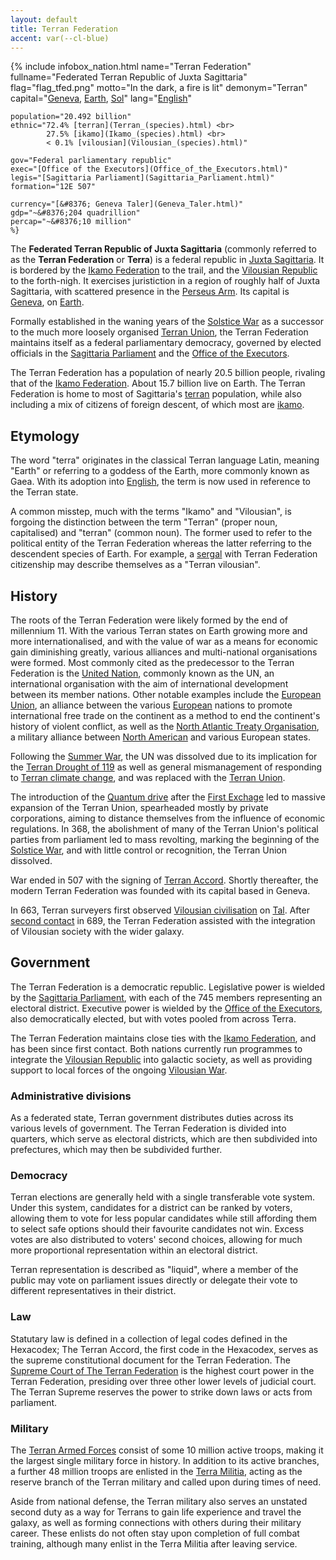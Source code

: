 ```yaml
---
layout: default
title: Terran Federation
accent: var(--cl-blue)
---
```


{% include infobox_nation.html 
    name="Terran Federation"
    fullname="Federated Terran Republic of Juxta Sagittaria"
    flag="flag_tfed.png"
    motto="In the dark, a fire is lit"
    demonym="Terran"
    capital="[Geneva](Geneva.html), [Earth](Earth.html), [Sol](Sol.html)"
    lang="[English](English.html)"

    population="20.492 billion"
    ethnic="72.4% [terran](Terran_(species).html) <br>
            27.5% [ikamo](Ikamo_(species).html) <br>
            < 0.1% [vilousian](Vilousian_(species).html)"

    gov="Federal parliamentary republic"
    exec="[Office of the Executors](Office_of_the_Executors.html)"
    legis="[Sagittaria Parliament](Sagittaria_Parliament.html)"
    formation="12E 507"
    
    currency="[&#8376; Geneva Taler](Geneva_Taler.html)"
    gdp="~&#8376;204 quadrillion"
    percap="~&#8376;10 million"
    %}

The **Federated Terran Republic of Juxta Sagittaria** (commonly referred to as the
**Terran Federation** or **Terra**) is a federal republic in
[Juxta Sagittaria](Juxta_Sagittaria.html). It is bordered by the
[Ikamo Federation](Ikamo_Federation.html) to the trail, and the
[Vilousian Republic](Vilousian_Republic.html) to the forth-nigh. It exercises juristiction in a
region of roughly half of Juxta Sagittaria, with scattered presence in the
[Perseus Arm](Perseus_Arm.html). Its capital is [Geneva](Geneva.html), on [Earth](Earth.html).

Formally established in the waning years of the [Solstice War](Solstice_War.html) as a successor to
the much more loosely organised [Terran Union](Terran_Union.html), the Terran Federation maintains
itself as a federal parliamentary democracy, governed by elected officials in the
[Sagittaria Parliament](Sagittaria_Parliament.html) and the [Office of the Executors](Office_of_the_Executors.html).

The Terran Federation has a population of nearly 20.5 billion people, rivaling that of the
[Ikamo Federation](Ikamo_Federation.html). About 15.7 billion live on Earth. The Terran Federation
is home to most of Sagittaria's [terran](Terran_(species).html) population, while also including a
mix of citizens of foreign descent, of which most are [ikamo](Ikamo_(species).html).

## Etymology
The word "terra" originates in the classical Terran language Latin, meaning "Earth" or referring to
a goddess of the Earth, more commonly known as Gaea. With its adoption into [English](English.html),
the term is now used in reference to the Terran state.

A common misstep, much with the terms "Ikamo" and "Vilousian", is forgoing the distinction between
the term "Terran" (proper noun, capitalised) and "terran" (common noun). The former used to refer to
the political entity of the Terran Federation whereas the latter referring to the descendent species
of Earth. For example, a [sergal](Sergal.html) with Terran Federation citizenship may describe
themselves as a "Terran vilousian".

## History
The roots of the Terran Federation were likely formed by the end of millennium 11. With the various
Terran states on Earth growing more and more internationalised, and with the value of war as a means
for economic gain diminishing greatly, various alliances and multi-national organisations were
formed. Most commonly cited as the predecessor to the Terran Federation is the
[United Nation](United_Nations.html), commonly known as the UN, an international organisation with
the aim of international development between its member nations. Other notable examples include the
[European Union](European_Union.html), an alliance between the various [European](Europe.html)
nations to promote international free trade on the continent as a method to end the continent's
history of violent conflict, as well as the
[North Atlantic Treaty Organisation](North_Atlantic_Treaty_Organisation.html), a military alliance
between [North American](North_America.html) and various European states.

Following the [Summer War](Summer_War.html), the UN was dissolved due to its implication for the
[Terran Drought of 119](Terran_Drought_of_119.html) as well as general mismanagement of responding
to [Terran climate change](Terran_climate_change_of_12E.html), and was replaced with the
[Terran Union](Terran_Union.html).

The introduction of the [Quantum drive](Quantum_drive.html) after the
[First Exchage](First_Exchange.html) led to massive expansion of the Terran Union, spearheaded
mostly by private corporations, aiming to distance themselves from the influence of economic
regulations. In 368, the abolishment of many of the Terran Union's political parties from parliament
led to mass revolting, marking the beginning of the [Solstice War](Solstice_War.html), and with
little control or recognition, the Terran Union dissolved.

War ended in 507 with the signing of [Terran Accord](Terran_Accord.html). Shortly thereafter, the
modern Terran Federation was founded with its capital based in Geneva.

In 663, Terran surveyers first observed [Vilousian civilisation](Vilousian_Republic.html) on
[Tal](Tal.html). After [second contact](Vilousian_contact.html) in 689, the Terran Federation
assisted with the integration of Vilousian society with the wider galaxy.

## Government
The Terran Federation is a democratic republic. Legislative power is wielded by the
[Sagittaria Parliament](Sagittaria_Parliament.html), with each of the 745 members representing
an electoral district. Executive power is wielded by the
[Office of the Executors](Office_of_the_Executors.html), also democratically elected, but with votes
pooled from across Terra.

The Terran Federation maintains close ties with the [Ikamo Federation](Ikamo_Federation.html), and
has been since first contact. Both nations currently run programmes to integrate the
[Vilousian Republic](Vilousian_Republic.html) into galactic society, as well as providing support
to local forces of the ongoing [Vilousian War](Vilousian_War_Of_712.html).

### Administrative divisions
As a federated state, Terran government distributes duties across its various levels of government.
The Terran Federation is divided into quarters, which serve as electoral districts, which are then
subdivided into prefectures, which may then be subdivided further.

### Democracy
Terran elections are generally held with a single transferable vote system. Under this system,
candidates for a district can be ranked by voters, allowing them to vote for less popular candidates
while still affording them to select safe options should their favourite candidates not win. Excess
votes are also distributed to voters' second choices, allowing for much more proportional
representation within an electoral district.

Terran representation is described as "liquid", where a member of the public may vote on parliament
issues directly or delegate their vote to different representatives in their district.

### Law
Statutary law is defined in a collection of legal codes defined in the Hexacodex; The Terran Accord,
the first code in the Hexacodex, serves as the supreme constitutional document for the Terran
Federation. The [Supreme Court of The Terran Federation](Supreme_Court_of_The_Terran_Federation.html)
is the highest court power in the Terran Federation, presiding over three other lower levels of
judicial court. The Terran Supreme reserves the power to strike down laws or acts from parliament.

### Military
The [Terran Armed Forces](Terran_Armed_Forces.html) consist of some 10 million active troops, making
it the largest single military force in history. In addition to its active branches, a further 48
million troops are enlisted in the [Terra Militia](Terra_Militia.html), acting as the reserve
branch of the Terran military and called upon during times of need.

Aside from national defense, the Terran military also serves an unstated second duty as a way for
Terrans to gain life experience and travel the galaxy, as well as forming connections with others
during their military career. These enlists do not often stay upon completion of full combat
training, although many enlist in the Terra Militia after leaving service.
